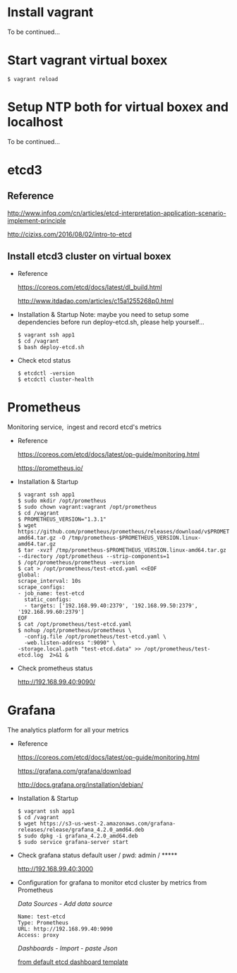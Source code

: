 # Install vagrant
  To be continued...

# Start vagrant virtual boxex

    $ vagrant reload

# Setup NTP both for virtual boxex and localhost
  To be continued...

# etcd3
## Reference

  http://www.infoq.com/cn/articles/etcd-interpretation-application-scenario-implement-principle

  http://cizixs.com/2016/08/02/intro-to-etcd

## Install etcd3 cluster on virtual boxex

* Reference

  https://coreos.com/etcd/docs/latest/dl_build.html

  http://www.itdadao.com/articles/c15a1255268p0.html

* Installation & Startup
  Note: maybe you need to setup some dependencies before run deploy-etcd.sh, please help yourself...

      $ vagrant ssh app1
      $ cd /vagrant
      $ bash deploy-etcd.sh

* Check etcd status

      $ etcdctl -version
      $ etcdctl cluster-health

# Prometheus
  Monitoring service,  ingest and record etcd's metrics

* Reference

  https://coreos.com/etcd/docs/latest/op-guide/monitoring.html

  https://prometheus.io/

* Installation & Startup

      $ vagrant ssh app1
      $ sudo mkdir /opt/prometheus
      $ sudo chown vagrant:vagrant /opt/prometheus
      $ cd /vagrant
      $ PROMETHEUS_VERSION="1.3.1"
      $ wget https://github.com/prometheus/prometheus/releases/download/v$PROMETHEUS_VERSION/prometheus-$PROMETHEUS_VERSION.linux-amd64.tar.gz -O /tmp/prometheus-$PROMETHEUS_VERSION.linux-amd64.tar.gz
      $ tar -xvzf /tmp/prometheus-$PROMETHEUS_VERSION.linux-amd64.tar.gz --directory /opt/prometheus --strip-components=1
      $ /opt/prometheus/prometheus -version
      $ cat > /opt/prometheus/test-etcd.yaml <<EOF
      global:
      scrape_interval: 10s
      scrape_configs:
      - job_name: test-etcd
        static_configs:
        - targets: ['192.168.99.40:2379', '192.168.99.50:2379', '192.168.99.60:2379']
      EOF
      $ cat /opt/prometheus/test-etcd.yaml
      $ nohup /opt/prometheus/prometheus \
        -config.file /opt/prometheus/test-etcd.yaml \
        -web.listen-address ":9090" \
      -storage.local.path "test-etcd.data" >> /opt/prometheus/test-etcd.log  2>&1 &

* Check prometheus status

  http://192.168.99.40:9090/

# Grafana
  The analytics platform for all your metrics

* Reference

  https://coreos.com/etcd/docs/latest/op-guide/monitoring.html

  https://grafana.com/grafana/download

  http://docs.grafana.org/installation/debian/

* Installation & Startup

      $ vagrant ssh app1
      $ cd /vagrant
      $ wget https://s3-us-west-2.amazonaws.com/grafana-releases/release/grafana_4.2.0_amd64.deb 
      $ sudo dpkg -i grafana_4.2.0_amd64.deb
      $ sudo service grafana-server start

* Check grafana status
  default user / pwd: admin / *****

  http://192.168.99.40:3000

* Configuration for grafana to monitor etcd cluster by metrics from Prometheus

  *Data Sources* - *Add data source*

      Name: test-etcd
      Type: Prometheus
      URL: http://192.168.99.40:9090
      Access: proxy

    *Dashboards* - *Import* - *paste Json*
     
     [from default etcd dashboard template](https://coreos.com/etcd/docs/latest/op-guide/grafana.json)
